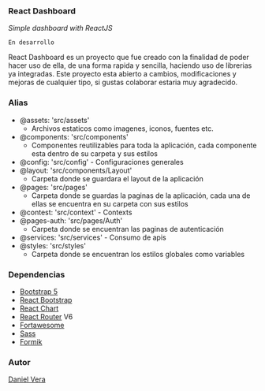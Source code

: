 ### React Dashboard

*Simple dashboard with ReactJS*

```
En desarrollo
```

React Dashboard es un proyecto que fue creado con la finalidad de poder hacer uso de ella, de una forma rapida y sencilla, haciendo uso de librerias ya integradas. Este proyecto esta abierto a cambios, modificaciones y mejoras de cualquier tipo, si gustas colaborar estaria muy agradecido.

### Alias

- @assets: 'src/assets'
    - Archivos estaticos como imagenes, iconos, fuentes etc.
- @components: 'src/components'
    - Componentes reutilizables para toda la aplicación, cada componente esta dentro de su carpeta y sus estilos
- @config: 'src/config'
		- Configuraciones generales
- @layout: 'src/components/Layout'
    - Carpeta donde se guardara el layout de la aplicación
- @pages: 'src/pages'
    - Carpeta donde se guardas la paginas de la aplicación, cada una de ellas se encuentra en su carpeta con sus estilos
- @contest: 'src/context'
		- Contexts
- @pages-auth: 'src/pages/Auth'
    - Carpeta donde se encuentran las paginas de autenticación
- @services: 'src/services'
		- Consumo de apis
- @styles: 'src/styles'
    - Carpeta donde se encuentran los estilos globales como variables

### Dependencias

- [Bootstrap 5](https://getbootstrap.com/docs/5.0/getting-started/download/)
- [React Bootstrap](https://react-bootstrap.github.io/)
- [React Chart](https://github.com/reactchartjs/react-chartjs-2)
- [React Router](https://reactrouter.com/) V6
- [Fortawesome](https://fontawesome.com/v5.15/how-to-use/on-the-web/using-with/react)
- [Sass](https://www.npmjs.com/package/sass)
- [Formik](https://www.npmjs.com/package/formik)

### Autor

[Daniel Vera](https://instagram.com/_davadev)
